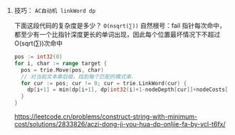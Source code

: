 1. 技巧： `AC自动机 linkWord dp`

   下面这段代码的复杂度是多少？
   `O(nsqrt(∑))`
   自然根号：fail 指针每次命中，都至少有一个比指针深度更长的单词出现，因此每个位置最坏情况下不超过 O(sqrt(∑))次命中

   ```go
   pos := int32(0)
   for i, char := range target {
     pos = trie.Move(pos, char)
     // 对当前文本串后缀，找到每个匹配的模式串.
     for cur := pos; cur != 0; cur = trie.LinkWord(cur) {
       dp[i+1] = min(dp[i+1], dp[int32(i)+1-nodeDepth[cur]]+nodeCosts[cur])
     }
   }
   ```

   https://leetcode.cn/problems/construct-string-with-minimum-cost/solutions/2833826/aczi-dong-ji-you-hua-dp-onljie-fa-by-vcl-t6fx/
